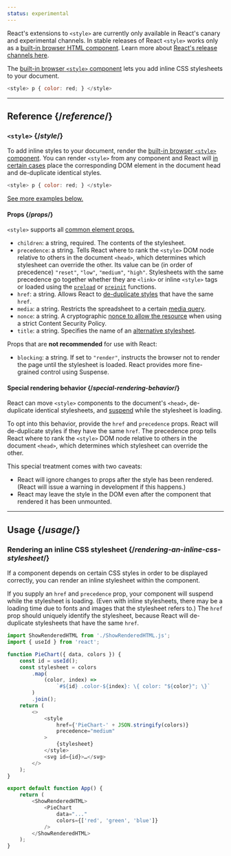 ```yaml
---
status: experimental
---
```


<Canary>

React's extensions to `<style>` are currently only available in React's canary and experimental channels. In stable releases of React `<style>` works only as a [built-in browser HTML component](https://react.dev/reference/react-dom/components#all-html-components). Learn more about [React's release channels here](https://react.dev/community/versioning-policy#all-release-channels).

</Canary>

<Intro>

The [built-in browser `<style>` component](https://developer.mozilla.org/en-US/docs/Web/HTML/Element/style) lets you add inline CSS stylesheets to your document.

```js
<style> p { color: red; } </style>
```

</Intro>

<InlineToc />

---

## Reference {/_reference_/}

### `<style>` {/_style_/}

To add inline styles to your document, render the [built-in browser `<style>` component](https://developer.mozilla.org/en-US/docs/Web/HTML/Element/style). You can render `<style>` from any component and React will [in certain cases](#special-rendering-behavior) place the corresponding DOM element in the document head and de-duplicate identical styles.

```js
<style> p { color: red; } </style>
```

[See more examples below.](#usage)

#### Props {/_props_/}

`<style>` supports all [common element props.](./common.md#props)

-   `children`: a string, required. The contents of the stylesheet.
-   `precedence`: a string. Tells React where to rank the `<style>` DOM node relative to others in the document `<head>`, which determines which stylesheet can override the other. Its value can be (in order of precedence) `"reset"`, `"low"`, `"medium"`, `"high"`. Stylesheets with the same precedence go together whether they are `<link>` or inline `<style>` tags or loaded using the [`preload`](../preload.md) or [`preinit`](../preinit.md) functions.
-   `href`: a string. Allows React to [de-duplicate styles](#special-rendering-behavior) that have the same `href`.
-   `media`: a string. Restricts the spreadsheet to a certain [media query](https://developer.mozilla.org/en-US/docs/Web/CSS/CSS_media_queries/Using_media_queries).
-   `nonce`: a string. A cryptographic [nonce to allow the resource](https://developer.mozilla.org/en-US/docs/Web/HTML/Global_attributes/nonce) when using a strict Content Security Policy.
-   `title`: a string. Specifies the name of an [alternative stylesheet](https://developer.mozilla.org/en-US/docs/Web/CSS/Alternative_style_sheets).

Props that are **not recommended** for use with React:

-   `blocking`: a string. If set to `"render"`, instructs the browser not to render the page until the stylesheet is loaded. React provides more fine-grained control using Suspense.

#### Special rendering behavior {/_special-rendering-behavior_/}

React can move `<style>` components to the document's `<head>`, de-duplicate identical stylesheets, and [suspend](http://localhost:3000/reference/react/Suspense) while the stylesheet is loading.

To opt into this behavior, provide the `href` and `precedence` props. React will de-duplicate styles if they have the same `href`. The precedence prop tells React where to rank the `<style>` DOM node relative to others in the document `<head>`, which determines which stylesheet can override the other.

This special treatment comes with two caveats:

-   React will ignore changes to props after the style has been rendered. (React will issue a warning in development if this happens.)
-   React may leave the style in the DOM even after the component that rendered it has been unmounted.

---

## Usage {/_usage_/}

### Rendering an inline CSS stylesheet {/_rendering-an-inline-css-stylesheet_/}

If a component depends on certain CSS styles in order to be displayed correctly, you can render an inline stylesheet within the component.

If you supply an `href` and `precedence` prop, your component will suspend while the stylesheet is loading. (Even with inline stylesheets, there may be a loading time due to fonts and images that the stylesheet refers to.) The `href` prop should uniquely identify the stylesheet, because React will de-duplicate stylesheets that have the same `href`.

<SandpackWithHTMLOutput>

```js src/App.js active
import ShowRenderedHTML from './ShowRenderedHTML.js';
import { useId } from 'react';

function PieChart({ data, colors }) {
    const id = useId();
    const stylesheet = colors
        .map(
            (color, index) =>
                `#${id} .color-${index}: \{ color: "${color}"; \}`
        )
        .join();
    return (
        <>
            <style
                href={'PieChart-' + JSON.stringify(colors)}
                precedence="medium"
            >
                {stylesheet}
            </style>
            <svg id={id}>…</svg>
        </>
    );
}

export default function App() {
    return (
        <ShowRenderedHTML>
            <PieChart
                data="..."
                colors={['red', 'green', 'blue']}
            />
        </ShowRenderedHTML>
    );
}
```

</SandpackWithHTMLOutput>
